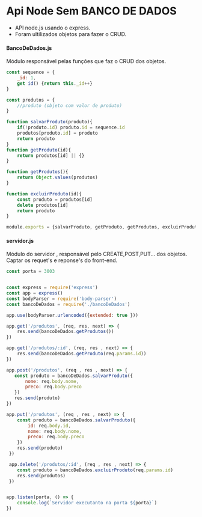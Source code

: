 #  Api Node Sem BANCO DE DADOS
- API node.js usando o express. 
- Foram ultilizados objetos para fazer o CRUD.

#### BancoDeDados.js
Módulo responsável pelas funções que faz o CRUD dos objetos.

```javascript
const sequence = {
    _id: 1,
    get id() {return this._id++}
}

const produtos = {
    //produto (objeto com valor de produto) 
}

function salvarProduto(produto){
    if(!produto.id) produto.id = sequence.id
    produtos[produto.id] = produto
    return produto
}
function getProduto(id){
    return produtos[id] || {}
}

function getProdutos(){
    return Object.values(produtos)
}

function excluirProduto(id){
    const produto = produtos[id] 
    delete produtos[id]
    return produto
}

module.exports = {salvarProduto, getProduto, getProdutos, excluirProduto}
```
#### servidor.js
Módulo do servidor , responsável pelo CREATE,POST,PUT... dos objetos.
Captar os requet's e reponse's do front-end.
```javascript
const porta = 3003


const express = require('express')
const app = express()
const bodyParser = require('body-parser')
const bancoDeDados = require('./bancoDeDados')

app.use(bodyParser.urlencoded({extended: true }))

app.get('/produtos', (req, res, next) => {
    res.send(bancoDeDados.getProdutos())
})

app.get('/produtos/:id', (req, res , next) => {
    res.send(bancoDeDados.getProduto(req.params.id))
})

app.post('/produtos', (req , res , next) => {
   const produto = bancoDeDados.salvarProduto({
       nome: req.body.nome,
       preco: req.body.preco
   }) 
   res.send(produto)
})

app.put('/produtos', (req , res , next) => {
    const produto = bancoDeDados.salvarProduto({
        id: req.body.id,
        nome: req.body.nome,
        preco: req.body.preco
    }) 
    res.send(produto)
 })

 app.delete('/produtos/:id', (req , res , next) => {
    const produto = bancoDeDados.excluirProduto(req.params.id) 
    res.send(produtos)
 })


app.listen(porta, () => {
    console.log(`Servidor executanto na porta ${porta}`)
})
```
